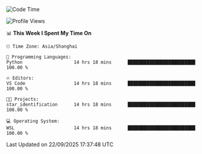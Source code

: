 <!--START_SECTION:waka-->
![Code Time](http://img.shields.io/badge/Code%20Time-3%2C127%20hrs%2039%20mins-blue)

![Profile Views](http://img.shields.io/badge/Profile%20Views-10-blue)

📊 **This Week I Spent My Time On** 

```text
🕑︎ Time Zone: Asia/Shanghai

💬 Programming Languages: 
Python                   14 hrs 18 mins      █████████████████████████   100.00 % 

🔥 Editors: 
VS Code                  14 hrs 18 mins      █████████████████████████   100.00 % 

🐱‍💻 Projects: 
star_identification      14 hrs 18 mins      █████████████████████████   100.00 % 

💻 Operating System: 
WSL                      14 hrs 18 mins      █████████████████████████   100.00 % 
```


 Last Updated on 22/09/2025 17:37:48 UTC
<!--END_SECTION:waka-->